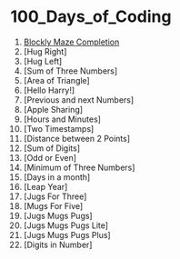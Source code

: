 # 100_Days_of_Coding

1) [Blockly Maze Completion](https://github.com/saibgmhemamalini/100_Days_of_Coding/blob/master/0.1%20Level10.md)
2) [Hug Right]
3) [Hug Left]
4) [Sum of Three Numbers]
5) [Area of Triangle]
6) [Hello Harry!]
7) [Previous and next Numbers]
8) [Apple Sharing]
9) [Hours and Minutes]
10) [Two Timestamps]
11) [Distance between 2 Points]
12) [Sum of Digits]
13) [Odd or Even]
14) [Minimum of Three Numbers]
15) [Days in a month]
16) [Leap Year]
17) [Jugs For Three]
18) [Mugs For Five]
19) [Jugs Mugs Pugs]
20) [Jugs Mugs Pugs Lite]
21) [Jugs Mugs Pugs Plus]
22) [Digits in Number]
